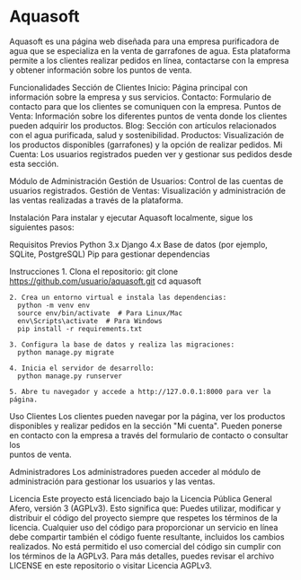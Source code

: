 # Aquasoft
Aquasoft es una página web diseñada para una empresa purificadora de agua que se especializa en la venta de garrafones de agua. Esta plataforma permite a los clientes realizar pedidos en línea, contactarse con la empresa y obtener información sobre los puntos de venta. 

Funcionalidades
Sección de Clientes
  Inicio: Página principal con información sobre la empresa y sus servicios.
  Contacto: Formulario de contacto para que los clientes se comuniquen con la empresa.
  Puntos de Venta: Información sobre los diferentes puntos de venta donde los clientes pueden adquirir los productos.
  Blog: Sección con artículos relacionados con el agua purificada, salud y sostenibilidad.
  Productos: Visualización de los productos disponibles (garrafones) y la opción de realizar pedidos.
  Mi Cuenta: Los usuarios registrados pueden ver y gestionar sus pedidos desde esta sección.

Módulo de Administración
  Gestión de Usuarios: Control de las cuentas de usuarios registrados.
  Gestión de Ventas: Visualización y administración de las ventas realizadas a través de la plataforma.
  
Instalación
Para instalar y ejecutar Aquasoft localmente, sigue los siguientes pasos:
  
  Requisitos Previos
    Python 3.x
    Django 4.x
    Base de datos (por ejemplo, SQLite, PostgreSQL)
    Pip para gestionar dependencias

  Instrucciones
    1. Clona el repositorio:
      git clone https://github.com/usuario/aquasoft.git
      cd aquasoft
      
    2. Crea un entorno virtual e instala las dependencias:
      python -m venv env
      source env/bin/activate  # Para Linux/Mac
      env\Scripts\activate  # Para Windows
      pip install -r requirements.txt
      
    3. Configura la base de datos y realiza las migraciones:
      python manage.py migrate
        
    4. Inicia el servidor de desarrollo:
      python manage.py runserver
      
    5. Abre tu navegador y accede a http://127.0.0.1:8000 para ver la página.

Uso
  Clientes
    Los clientes pueden navegar por la página, ver los productos disponibles y realizar pedidos en la sección "Mi cuenta". Pueden ponerse en contacto con la empresa a través del formulario de contacto o consultar los     
    puntos de venta.

  Administradores
    Los administradores pueden acceder al módulo de administración para gestionar los usuarios y las ventas.

Licencia
  Este proyecto está licenciado bajo la Licencia Pública General Afero, versión 3 (AGPLv3). Esto significa que:
    Puedes utilizar, modificar y distribuir el código del proyecto siempre que respetes los términos de la licencia.
    Cualquier uso del código para proporcionar un servicio en línea debe compartir también el código fuente resultante, incluidos los cambios realizados.
    No está permitido el uso comercial del código sin cumplir con los términos de la AGPLv3.
    Para más detalles, puedes revisar el archivo LICENSE en este repositorio o visitar Licencia AGPLv3.

      
